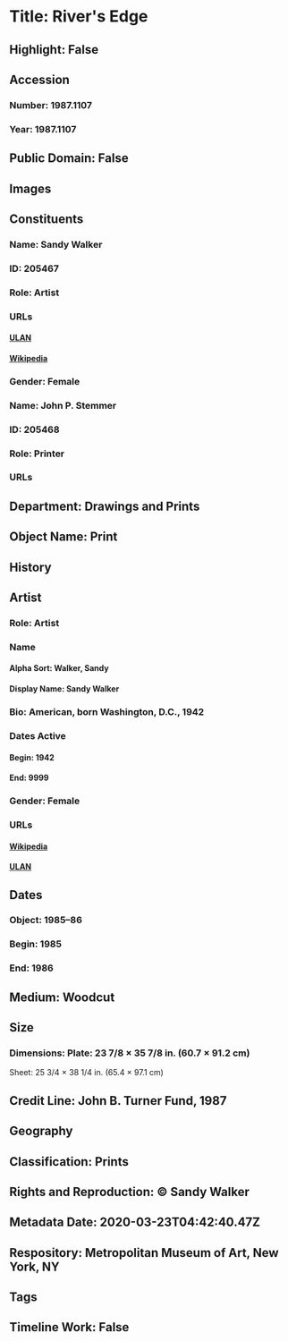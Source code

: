# Title: River's Edge
## Highlight: False
## Accession
### Number: 1987.1107
### Year: 1987.1107
## Public Domain: False
## Images
## Constituents
### Name: Sandy Walker
### ID: 205467
### Role: Artist
### URLs
#### [ULAN](http://vocab.getty.edu/page/ulan/500476004)
#### [Wikipedia](https://www.wikidata.org/wiki/Q22086685)
### Gender: Female
### Name: John P. Stemmer
### ID: 205468
### Role: Printer
### URLs
## Department: Drawings and Prints
## Object Name: Print
## History
## Artist
### Role: Artist
### Name
#### Alpha Sort: Walker, Sandy
#### Display Name: Sandy Walker
### Bio: American, born Washington, D.C., 1942
### Dates Active
#### Begin: 1942
#### End: 9999
### Gender: Female
### URLs
#### [Wikipedia](https://www.wikidata.org/wiki/Q22086685)
#### [ULAN](http://vocab.getty.edu/page/ulan/500476004)
## Dates
### Object: 1985–86
### Begin: 1985
### End: 1986
## Medium: Woodcut
## Size
### Dimensions: Plate: 23 7/8 × 35 7/8 in. (60.7 × 91.2 cm)
Sheet: 25 3/4 × 38 1/4 in. (65.4 × 97.1 cm)
## Credit Line: John B. Turner Fund, 1987
## Geography
## Classification: Prints
## Rights and Reproduction: © Sandy Walker
## Metadata Date: 2020-03-23T04:42:40.47Z
## Respository: Metropolitan Museum of Art, New York, NY
## Tags
## Timeline Work: False